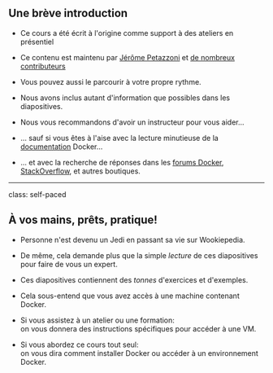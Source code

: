 
## Une brève introduction

- Ce cours a été écrit à l'origine comme support à des ateliers en présentiel

- Ce contenu est maintenu par [Jérôme Petazzoni](https://twitter.com/jpetazzo) et [de nombreux contributeurs](https://@@GITREPO@@/graphs/contributors)

- Vous pouvez aussi le parcourir à votre propre rythme.

- Nous avons inclus autant d'information que possibles dans les diapositives.

- Nous vous recommandons d'avoir un instructeur pour vous aider...

- ... sauf si vous êtes à l'aise avec la lecture minutieuse
de la [documentation](https://docs.docker.com/) Docker...

- ... et avec la recherche de réponses dans les [forums Docker](forums.docker.com),
  [StackOverflow](https://stackoverflow.com/questions/tagged/docker),
  et autres boutiques.

---

class: self-paced

## À vos mains, prêts, pratique!

- Personne n'est devenu un Jedi en passant sa vie sur Wookiepedia.

- De même, cela demande plus que la simple *lecture* de ces diapositives
  pour faire de vous un expert.

- Ces diapositives contiennent des *tonnes* d'exercices et d'exemples.

- Cela sous-entend que vous avez accès à une machine contenant Docker.

- Si vous assistez à un atelier ou une formation:
  <br/>on vous donnera des instructions spécifiques pour accéder à une VM.

- Si vous abordez ce cours tout seul:
  <br/>on vous dira comment installer Docker ou accéder à un environnement Docker.
